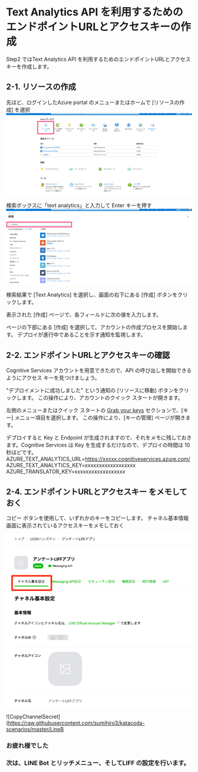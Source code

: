 # Text Analytics API を利用するためのエンドポイントURLとアクセスキーの作成

Step2 ではText Analytics API を利用するためのエンドポイントURLとアクセスキーを作成します。

## 2-1. リソースの作成

先ほど、ログインしたAzure portal のメニューまたはホームで [リソースの作成] を選択
![ホーム_Microsoft_Azure](https://raw.githubusercontent.com/torisankanasan/katacoda-scenarios/master/SetupAzureAI/images/ホーム_Microsoft_Azure.png)

検索ボックスに「text analytics」と入力して Enter キーを押す
![新規_-_Microsoft_Azure](https://raw.githubusercontent.com/torisankanasan/katacoda-scenarios/master/SetupAzureAI/images/新規_-_Microsoft_Azure.png)

検索結果で [Text Analytics] を選択し、画面の右下にある [作成] ボタンをクリックします。

表示された [作成] ページで、各フィールドに次の値を入力します。

ページの下部にある [作成] を選択して、アカウントの作成プロセスを開始します。 デプロイが進行中であることを示す通知を監視します。

## 2-2. エンドポイントURLとアクセスキーの確認
Cognitive Services アカウントを用意できたので、API の呼び出しを開始できるようにアクセス キーを見つけましょう。

"デプロイメントに成功しました" という通知の [リソースに移動] ボタンをクリックします。 この操作により、アカウントのクイック スタートが開きます。

左側のメニューまたはクイック スタートの [Grab your keys](キーの取得) セクションで、[キー] メニュー項目を選択します。 この操作により、[キーの管理] ページが開きます。

デプロイすると Key と Endpoint が生成されますので、それをメモに残しておきます。Cognitive Services は Key を生成するだけなので、デプロイの時間は 10秒ほどです。
AZURE_TEXT_ANALYTICS_URL=https://xxxxx.cognitiveservices.azure.com/
AZURE_TEXT_ANALYTICS_KEY=xxxxxxxxxxxxxxxxxx
AZURE_TRANSLATOR_KEY=xxxxxxxxxxxxxxxxxx

## 2-4. エンドポイントURLとアクセスキー をメモしておく
コピー ボタンを使用して、いずれかのキーをコピーします。
チャネル基本情報画面に表示されているアクセスキーをメモしておく

![CopyChannelSecret](https://raw.githubusercontent.com/sumihiro3/katacoda-scenarios/master/LiffKintoneQuestionaryCourse/SetupBotAndLiff/images/CopyChannelSecret_01.png)

![CopyChannelSecret](https://raw.githubusercontent.com/sumihiro3/katacoda-scenarios/master/LineB

### お疲れ様でした
### 次は、LINE Bot とリッチメニュー、そしてLIFF の設定を行います。
